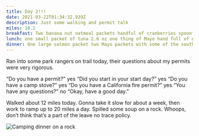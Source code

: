 ```yaml
---
title: Day 2!!!
date: 2021-03-22T01:34:32.939Z
description: Just some walking and permit talk
miles: 18.2
breakfast: Two banana nut oatmeal packets handful of cranberries spoonful of peanut butter one handful of granola
lunch: one small packet of tuna 2.6 oz one thing of Mayo hand full of gronola yes all together hahahahaha. Also two spork fulls of peanut butter
dinner: One large salmon packet two Mayo packets with some of the southwest tortilla soup in it… was amazing. Also added some gnocchi to the soup and spilled some down the rock
---
```

Ran into some park rangers on trail today, their questions about my permits were very rigorous.

“Do you have a permit?” yes “Did you start in your start day?” yes “Do you have a camp stove?” yes “Do you have a California fire permit?” yes “You have any questions?” no “Okay, have a good day.”

Walked about 12 miles today. Gonna take it slow for about a week, then work to ramp up to 20 miles a day. Spilled some soup on a rock. Whoops, don’t think that’s a part of the leave no trace policy.

![Camping dinner on a rock](/images/1a91d775-8df8-4276-9177-6235dc426db5.jpeg "Made some soup with a view, spilled half 10/10 would recommend.")